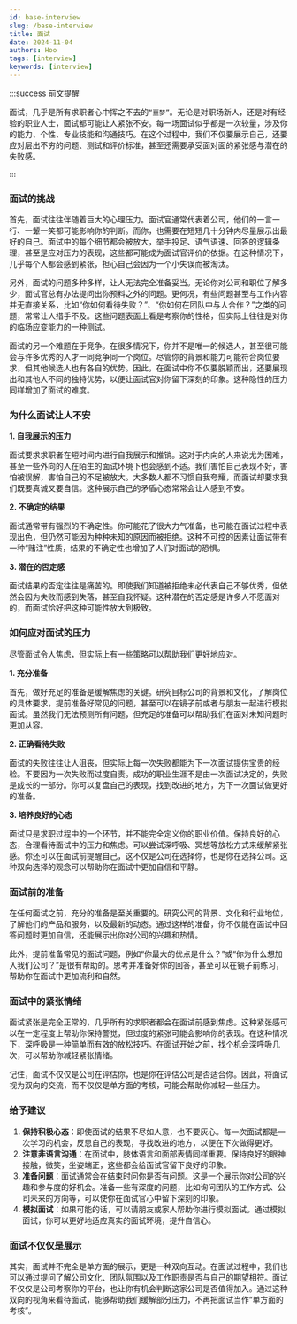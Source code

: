 ```yaml
---
id: base-interview
slug: /base-interview
title: 面试
date: 2024-11-04
authors: Hoo
tags: [interview]
keywords: [interview]
---
```


:::success 前文提醒

面试，几乎是所有求职者心中挥之不去的`“噩梦”`。无论是对职场新人，还是对有经验的职业人士，面试都可能让人紧张不安。每一场面试似乎都是一次较量，涉及你的能力、个性、专业技能和沟通技巧。在这个过程中，我们不仅要展示自己，还要应对层出不穷的问题、测试和评价标准，甚至还需要承受面对面的紧张感与潜在的失败感。

::: 

### 面试的挑战

首先，面试往往伴随着巨大的心理压力。面试官通常代表着公司，他们的一言一行、一颦一笑都可能影响你的判断。而你，也需要在短短几十分钟内尽量展示出最好的自己。面试中的每个细节都会被放大，举手投足、语气语速、回答的逻辑条理，甚至是应对压力的表现，这些都可能成为面试官评价的依据。在这种情况下，几乎每个人都会感到紧张，担心自己会因为一个小失误而被淘汰。

另外，面试的问题多种多样，让人无法完全准备妥当。无论你对公司和职位了解多少，面试官总有办法提问出你预料之外的问题。更何况，有些问题甚至与工作内容并无直接关系，比如“你如何看待失败？”、“你如何在团队中与人合作？”之类的问题，常常让人措手不及。这些问题表面上看是考察你的性格，但实际上往往是对你的临场应变能力的一种测试。

面试的另一个难题在于竞争。在很多情况下，你并不是唯一的候选人，甚至很可能会与许多优秀的人才一同竞争同一个岗位。尽管你的背景和能力可能符合岗位要求，但其他候选人也有各自的优势。因此，在面试中你不仅要脱颖而出，还要展现出和其他人不同的独特优势，以便让面试官对你留下深刻的印象。这种隐性的压力同样增加了面试的难度。

### 为什么面试让人不安

**1. 自我展示的压力**

面试要求求职者在短时间内进行自我展示和推销。这对于内向的人来说尤为困难，甚至一些外向的人在陌生的面试环境下也会感到不适。我们害怕自己表现不好，害怕被误解，害怕自己的不足被放大。大多数人都不习惯自我夸耀，而面试却要求我们既要真诚又要自信。这种展示自己的矛盾心态常常会让人感到不安。

**2. 不确定的结果**

面试通常带有强烈的不确定性。你可能花了很大力气准备，也可能在面试过程中表现出色，但仍然可能因为种种未知的原因而被拒绝。这种不可控的因素让面试带有一种“赌注”性质，结果的不确定性也增加了人们对面试的恐惧。

**3. 潜在的否定感**

面试结果的否定往往是痛苦的。即使我们知道被拒绝未必代表自己不够优秀，但依然会因为失败而感到失落，甚至自我怀疑。这种潜在的否定感是许多人不愿面对的，而面试恰好把这种可能性放大到极致。

### 如何应对面试的压力

尽管面试令人焦虑，但实际上有一些策略可以帮助我们更好地应对。

**1. 充分准备**

首先，做好充足的准备是缓解焦虑的关键。研究目标公司的背景和文化，了解岗位的具体要求，提前准备好常见的问题，甚至可以在镜子前或者与朋友一起进行模拟面试。虽然我们无法预测所有问题，但充足的准备可以帮助我们在面对未知问题时更加从容。

**2. 正确看待失败**

面试的失败往往让人沮丧，但实际上每一次失败都能为下一次面试提供宝贵的经验。不要因为一次失败而过度自责。成功的职业生涯不是由一次面试决定的，失败是成长的一部分。你可以复盘自己的表现，找到改进的地方，为下一次面试做更好的准备。

**3. 培养良好的心态**

面试只是求职过程中的一个环节，并不能完全定义你的职业价值。保持良好的心态，合理看待面试中的压力和焦虑。可以尝试深呼吸、冥想等放松方式来缓解紧张感。你还可以在面试前提醒自己，这不仅是公司在选择你，也是你在选择公司。这种双向选择的观念可以帮助你在面试中更加自信和平静。

### 面试前的准备

在任何面试之前，充分的准备是至关重要的。研究公司的背景、文化和行业地位，了解他们的产品和服务，以及最新的动态。通过这样的准备，你不仅能在面试中回答问题时更加自信，还能展示出你对公司的兴趣和热情。

此外，提前准备常见的面试问题，例如“你最大的优点是什么？”或“你为什么想加入我们公司？”是很有帮助的。思考并准备好你的回答，甚至可以在镜子前练习，帮助你在面试中更加流利和自然。

### 面试中的紧张情绪

面试紧张是完全正常的，几乎所有的求职者都会在面试前感到焦虑。这种紧张感可以在一定程度上帮助你保持警觉，但过度的紧张可能会影响你的表现。在这种情况下，深呼吸是一种简单而有效的放松技巧。在面试开始之前，找个机会深呼吸几次，可以帮助你减轻紧张情绪。

记住，面试不仅仅是公司在评估你，也是你在评估公司是否适合你。因此，将面试视为双向的交流，而不仅仅是单方面的考核，可能会帮助你减轻一些压力。

### 给予建议

1. **保持积极心态**：即使面试的结果不尽如人意，也不要灰心。每一次面试都是一次学习的机会，反思自己的表现，寻找改进的地方，以便在下次做得更好。
2. **注意非语言沟通**：在面试中，肢体语言和面部表情同样重要。保持良好的眼神接触，微笑，坐姿端正，这些都会给面试官留下良好的印象。
3. **准备问题**：面试通常会在结束时问你是否有问题。这是一个展示你对公司的兴趣和参与度的好机会。准备一些有深度的问题，比如询问团队的工作方式、公司未来的方向等，可以使你在面试官心中留下深刻的印象。
4. **模拟面试**：如果可能的话，可以请朋友或家人帮助你进行模拟面试。通过模拟面试，你可以更好地适应真实的面试环境，提升自信心。

### 面试不仅仅是展示

其实，面试并不完全是单方面的展示，更是一种双向互动。在面试过程中，我们也可以通过提问了解公司文化、团队氛围以及工作职责是否与自己的期望相符。面试不仅仅是公司考察你的平台，也让你有机会判断这家公司是否值得加入。通过这种双向的视角来看待面试，能够帮助我们缓解部分压力，不再把面试当作“单方面的考核”。
